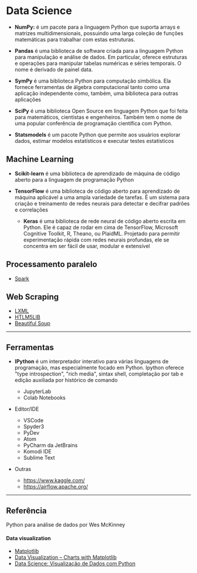 # Data Science

* **NumPy:** é um pacote para a linguagem Python que suporta arrays e matrizes multidimensionais, possuindo uma larga coleção de funções matemáticas para trabalhar com estas estruturas.

* **Pandas** é uma biblioteca de software criada para a linguagem Python para manipulação e análise de dados. Em particular, oferece estruturas e operações para manipular tabelas numéricas e séries temporais. O nome é derivado de painel data.

* **SymPy** é uma biblioteca Python para computação simbólica. Ela fornece ferramentas de álgebra computacional tanto como uma aplicação independente como, também, uma biblioteca para outras aplicações

* **SciPy** é uma biblioteca Open Source em linguagem Python que foi feita para matemáticos, cientistas e engenheiros. Também tem o nome de uma popular conferência de programação científica com Python.

* **Statsmodels** é um pacote Python que permite aos usuários explorar dados, estimar modelos estatísticos e executar testes estatísticos


## Machine Learning

* **Scikit-learn** é uma biblioteca de aprendizado de máquina de código aberto para a linguagem de programação Python

* **TensorFlow** é uma biblioteca de código aberto para aprendizado de máquina aplicável a uma ampla variedade de tarefas. É um sistema para criação e treinamento de redes neurais para detectar e decifrar padrões e correlações

    * **Keras** é uma biblioteca de rede neural de código aberto escrita em Python. Ele é capaz de rodar em cima de TensorFlow, Microsoft Cognitive Toolkit, R, Theano, ou PlaidML. Projetado para permitir experimentação rápida com redes neurais profundas, ele se concentra em ser fácil de usar, modular e extensível


## Processamento paralelo 
* [Spark](https://spark.apache.org/docs/latest/api/python/index.html)


## Web Scraping
* [LXML](https://lxml.de/)
* [HTLM5LIB](https://html5lib.readthedocs.io/en/latest/)
* [Beautiful Soup](https://www.crummy.com/software/BeautifulSoup/bs4/doc/)

---

## Ferramentas
* **IPython** é um interpretador interativo para várias linguagens de programação, mas especialmente focado em Python. Ipython oferece "type introspection", "rich media", sintax shell, completação por tab e edição auxiliada por histórico de comando
    * JupyterLab
    * Colab Notebooks

* Editor/IDE
    * VSCode
    * Spyder3
    * PyDev
    * Atom
    * PyCharm da JetBrains
    * Komodi IDE
    * Sublime Text

* Outras
    * https://www.kaggle.com/
    * https://airflow.apache.org/

---

## Referência

Python para análise de dados por Wes McKinney
#### Data visualization
* [Matplotlib](https://matplotlib.org/api/_as_gen/matplotlib.pyplot.plot.html)
* [Data Visualization – Charts with Matplotlib](https://petamind.com/data-visualization-matplotlib-python-chart/)
* [Data Science: Visualização de Dados com Python](https://www.udemy.com/course/visualizacao-de-dados-com-python/)
